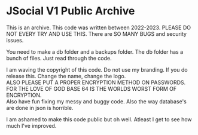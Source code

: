 # JSocial V1 Public Archive

This is an archive. This code was written between 2022-2023. PLEASE DO NOT EVERY TRY AND USE THIS. There are SO MANY BUGS and security issues.

You need to make a db folder and a backups folder. The db folder has a bunch of files. Just read through the code.

I am waving the copyright of this code. Do not use my branding. If you do release this. Change the name, change the logo.\
ALSO PLEASE PUT A PROPER ENCRYPTION METHOD ON PASSWORDS. FOR THE LOVE OF GOD BASE 64 IS THE WORLDS WORST FORM OF ENCRYPTION.\
Also have fun fixing my messy and buggy code. Also the way database's are done in json is horrible.

I am ashamed to make this code public but oh well. Atleast I get to see how much I've improved.
